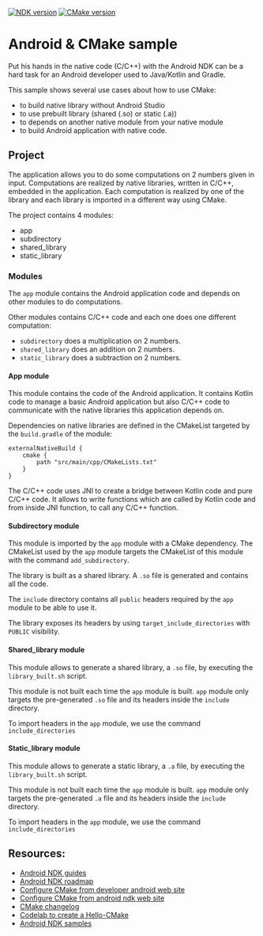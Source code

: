 [![NDK version](https://img.shields.io/static/v1.svg?label=NDK&message=version%2019&color=blue)]()
[![CMake version](https://img.shields.io/static/v1.svg?label=CMake&message=3.6.0&color=red)]()

# Android & CMake sample

Put his hands in the native code (C/C++) with the Android NDK can be a hard task for an Android developer used to
Java/Kotlin and Gradle.

This sample shows several use cases about how to use CMake:
- to build native library without Android Studio
- to use prebuilt library (shared (.so) or static (.a))
- to depends on another native module from your native module
- to build Android application with native code.

## Project

The application allows you to do some computations on 2 numbers given in input. Computations are
realized by native libraries, written in C/C++, embedded in the application. Each computation
is realized by one of the library and each library is imported in a different way using CMake.

The project contains 4 modules:
- app
- subdirectory
- shared_library
- static_library

### Modules

The `app` module contains the Android application code and depends on other modules to do
computations.

Other modules contains C/C++ code and each one does one different computation:
- `subdirectory` does a multiplication on 2 numbers.
- `shared_library` does an addition on 2 numbers.
- `static_library` does a subtraction on 2 numbers.

#### App module

This module contains the code of the Android application. It contains Kotlin code to manage a basic
Android application but also C/C++ code to communicate with the native libraries this application
depends on.

Dependencies on native libraries are defined in the CMakeList targeted by the `build.gradle` of the
module:

```
externalNativeBuild {
    cmake {
        path "src/main/cpp/CMakeLists.txt"
    }
}
```

The C/C++ code uses JNI to create a bridge between Kotlin code and pure C/C++ code. It allows to
write functions which are called by Kotlin code and from inside JNI function, to call any C/C++
function.


#### Subdirectory module

This module is imported by the `app` module with a CMake dependency. The CMakeList used by the `app`
module targets the CMakeList of this module with the command `add_subdirectory`.

The library is built as a shared library. A `.so` file is generated and contains all the code.

The `include` directory contains all `public` headers required by the `app` module to be able to use
it.

The library exposes its headers by using `target_include_directories` with `PUBLIC` visibility.


#### Shared_library module

This module allows to generate a shared library, a `.so` file, by executing the `library_built.sh`
script.

This module is not built each time the `app` module is built. `app` module only targets the
pre-generated `.so` file and its headers inside the `include` directory.

To import headers in the `app` module, we use the command `include_directories`


#### Static_library module

This module allows to generate a static library, a `.a` file, by executing the `library_built.sh`
script.

This module is not built each time the `app` module is built. `app` module only targets the
pre-generated `.a` file and its headers inside the `include` directory.

To import headers in the `app` module, we use the command `include_directories`


## Resources:

- [Android NDK guides](https://developer.android.com/ndk/guides)
- [Android NDK roadmap](https://android.googlesource.com/platform/ndk/+/master/docs/Roadmap.md)
- [Configure CMake from developer android web site](https://developer.android.com/studio/projects/configure-cmake)
- [Configure CMake from android ndk web site](https://developer.android.com/ndk/guides/cmake)
- [CMake changelog](https://cmake.org/cmake/help/latest/release/index.html)
- [Codelab to create a Hello-CMake](https://codelabs.developers.google.com/codelabs/android-studio-cmake/index.html#0)
- [Android NDK samples](https://github.com/googlesamples/android-ndk/tree/master)


